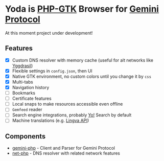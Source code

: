 # Yoda is [PHP-GTK](https://github.com/scorninpc/php-gtk3) Browser for [Gemini Protocol](https://geminiprotocol.net)

At this moment project under development!

## Features

* [x] Custom DNS resolver with memory cache (useful for alt networks like [Yggdrasil](https://github.com/yggdrasil-network/yggdrasil-go))
* [x] Flexible settings in `config.json`, then UI
* [x] Native GTK environment, no custom colors until you change it by `css`
* [x] Multi-tabs
* [x] Navigation history
* [ ] Bookmarks
* [ ] Certificate features
* [ ] Local snaps to make resources accessible even offline
* [ ] `Gemfeed` reader
* [ ] Search engine integrations, probably [Yo!](https://github.com/YGGverse/Yo/tree/gemini) Search by default
* [ ] Machine translations (e.g. [Lingva API](https://github.com/thedaviddelta/lingva-translate))

## Components

* [gemini-php](https://github.com/YGGverse/gemini-php) - Client and Parser for Gemini Protocol
* [net-php](https://github.com/YGGverse/net-php) - DNS resolver with related network features